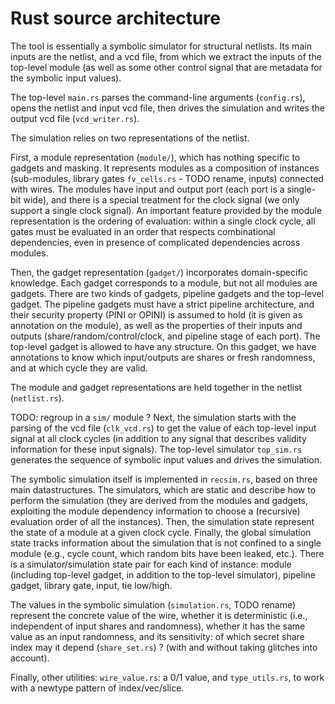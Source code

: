 # Rust source architecture

The tool is essentially a symbolic simulator for structural netlists.
Its main inputs are the netlist, and a vcd file, from which we extract the
inputs of the top-level module (as well as some other control signal that are
metadata for the symbolic input values).

The top-level `main.rs` parses the command-line arguments (`config.rs`), opens the
netlist and input vcd file, then drives the simulation and writes the output
vcd file (`vcd_writer.rs`).

The simulation relies on two representations of the netlist.

First, a module representation (`module/`), which has nothing specific to
gadgets and masking. It represents modules as a composition of instances
(sub-modules, library gates `fv_cells.rs` - TODO rename, inputs) connected with
wires. The modules have input and output port (each port is a single-bit wide),
and there is a special treatment for the clock signal (we only support a single
clock signal). An important feature provided by the module representation is
the ordering of evaluation: within a single clock cycle, all gates must be
evaluated in an order that respects combinational dependencies, even in
presence of complicated dependencies across modules.

Then, the gadget representation (`gadget/`) incorporates domain-specific knowledge.
Each gadget corresponds to a module, but not all modules are gadgets.
There are two kinds of gadgets, pipeline gadgets and the top-level gadget.
The pipeline gadgets must have a strict pipeline architecture, and their
security property (PINI or OPINI) is assumed to hold (it is given as annotation
on the module), as well as the properties of their inputs and outputs
(share/random/control/clock, and pipeline stage of each port).
The top-level gadget is allowed to have any structure.
On this gadget, we have annotations to know which input/outputs are shares or
fresh randomness, and at which cycle they are valid.

The module and gadget representations are held together in the netlist (`netlist.rs`).

TODO: regroup in a `sim/` module ?
Next, the simulation starts with the parsing of the vcd file (`clk_vcd.rs`) to
get the value of each top-level input signal at all clock cycles (in addition
to any signal that describes validity information for these input signals).
The top-level simulator `top_sim.rs` generates the sequence of symbolic input
values and drives the simulation.

The symbolic simulation itself is implemented in `recsim.rs`, based on three
main datastructures.
The simulators, which are static and describe how to
perform the simulation (they are derived from the modules and gadgets,
exploiting the module dependency information to choose a (recursive) evaluation
order of all the instances).
Then, the simulation state represent the state of a module at a given clock cycle.
Finally, the global simulation state tracks information about the simulation
that is not confined to a single module (e.g., cycle count, which random bits
have been leaked, etc.).
There is a simulator/simulation state pair for each kind of instance: module
(including top-level gadget, in addition to the top-level simulator), pipeline
gadget, library gate, input, tie low/high.

The values in the symbolic simulation (`simulation.rs`, TODO rename) represent
the concrete value of the wire, whether it is deterministic (i.e., independent
of input shares and randomness), whether it has the same value as an input
randomness, and its sensitivity: of which secret share index may it depend
(`share_set.rs`) ? (with and without taking glitches into account).

Finally, other utilities: `wire_value.rs`: a 0/1 value, and `type_utils.rs`, to
work with a newtype pattern of index/vec/slice.
